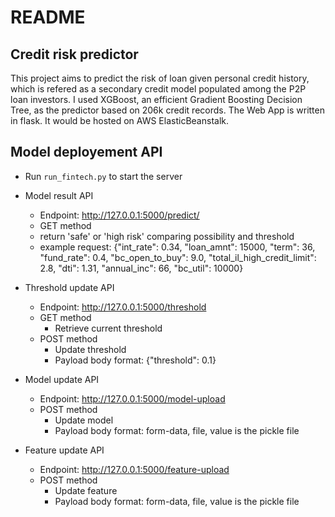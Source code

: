 # README

## Credit risk predictor
This project aims to predict the risk of loan given personal credit history, which is refered as a secondary credit model populated among the P2P loan investors. I used XGBoost, an efficient Gradient Boosting Decision Tree, as the predictor based on 206k credit records. The Web App is written in flask. It would be hosted on AWS ElasticBeanstalk. 

## Model deployement API

* Run `run_fintech.py` to start the server

* Model result API
	* Endpoint: http://127.0.0.1:5000/predict/
	* GET method
	* return 'safe' or 'high risk' comparing possibility and threshold
	* example request: {"int_rate": 0.34, "loan_amnt": 15000, "term": 36, "fund_rate": 0.4, "bc_open_to_buy": 9.0, "total_il_high_credit_limit": 2.8, "dti": 1.31, "annual_inc": 66, "bc_util": 10000}


* Threshold update API
	* Endpoint: http://127.0.0.1:5000/threshold
	* GET method
		* Retrieve current threshold
	* POST method
		* Update threshold
		* Payload body format: {"threshold": 0.1}

* Model update API
	* Endpoint: http://127.0.0.1:5000/model-upload
	* POST method
		* Update model
		* Payload body format: form-data, file, value is the pickle file


* Feature update API
	* Endpoint: http://127.0.0.1:5000/feature-upload
	* POST method
		* Update feature
		* Payload body format: form-data, file, value is the pickle file